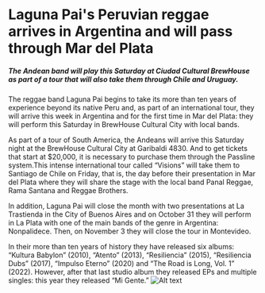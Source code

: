 
# Laguna Pai's Peruvian reggae arrives in Argentina and will pass through Mar del Plata
##### The Andean band will play this Saturday at Ciudad Cultural BrewHouse as part of a tour that will also take them through Chile and Uruguay.

The reggae band Laguna Pai begins to take its more than ten years of experience beyond its native Peru and, as part of an international tour, they will arrive this week in Argentina and for the first time in Mar del Plata: they will perform this Saturday in BrewHouse Cultural City with local bands.

As part of a tour of South America, the Andeans will arrive this Saturday night at the BrewHouse Cultural City at Garibaldi 4830. And to get tickets that start at $20,000, it is necessary to purchase them through the Passline system.This intense international tour called “Visions” will take them to Santiago de Chile on Friday, that is, the day before their presentation in Mar del Plata where they will share the stage with the local band Panal Reggae, Rama Santana and Reggae Brothers.

In addition, Laguna Pai will close the month with two presentations at La Trastienda in the City of Buenos Aires and on October 31 they will perform in La Plata with one of the main bands of the genre in Argentina: Nonpalidece. Then, on November 3 they will close the tour in Montevideo.

In their more than ten years of history they have released six albums: “Kultura Babylon” (2010), “Atento” (2013), “Resiliencia” (2015), “Resiliencia Dubs” (2017), “Impulso Eterno” (2020) and “The Road is Long, Vol. 1” (2022). However, after that last studio album they released EPs and multiple singles: this year they released “Mi Gente.”
![Alt text](https://cdn.wegow.com/media/artists/laguna-pai/laguna-pai-1529101218.88.png)